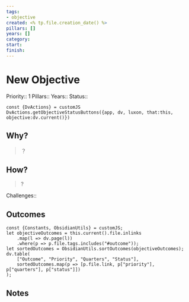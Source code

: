 ```yaml
---
tags:
- objective
created: <% tp.file.creation_date() %>
pillars: []
years: []
category: 
start: 
finish: 
---
```


# New Objective
Priority:: 1
Pillars:: 
Years:: 
Status:: 
```dataviewjs
const {DvActions} = customJS
DvActions.getObjectiveStatusButtons({app, dv, luxon, that:this, objective:dv.current()})
```

## Why?
> ？

## How?
> ?

Challenges:: 

## Outcomes
```dataviewjs
const {Constants, ObsidianUtils} = customJS;
let objectiveOutcomes = this.current().file.inlinks
    .map(l => dv.page(l))
    .where(p => p.file.tags.includes("#outcome"));
let sortedOutcomes = ObsidianUtils.sortOutcomes(objectiveOutcomes);
dv.table(
    ["Outcome", "Priority", "Quarters", "Status"],
    sortedOutcomes.map(p => [p.file.link, p["priority"], p["quarters"], p["status"]])
);
```

## Notes
